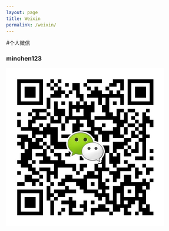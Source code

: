 ```yaml
---
layout: page
title: Weixin
permalink: /weixin/
---
```


#个人微信
### minchen123
![](/static/weixin.jpeg)